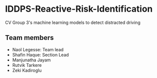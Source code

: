 # IDDPS-Reactive-Risk-Identification

CV Group 3's machine learning models to detect distracted driving

## Team members
* Naol Legesse: Team lead
* Shafin Haque: Section Lead
* Manjunatha Jayam
* Rutvik Tarkere
* Zeki Kadiroglu